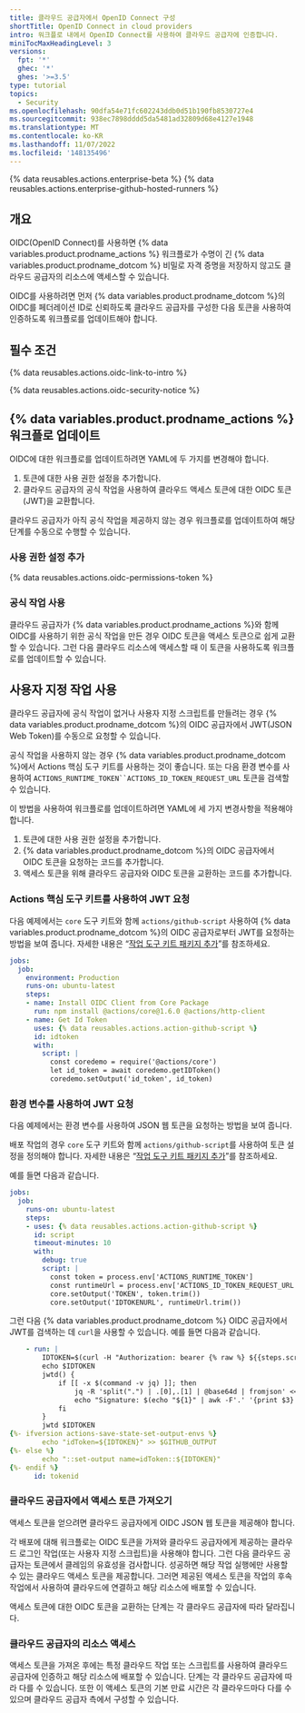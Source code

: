 ```yaml
---
title: 클라우드 공급자에서 OpenID Connect 구성
shortTitle: OpenID Connect in cloud providers
intro: 워크플로 내에서 OpenID Connect를 사용하여 클라우드 공급자에 인증합니다.
miniTocMaxHeadingLevel: 3
versions:
  fpt: '*'
  ghec: '*'
  ghes: '>=3.5'
type: tutorial
topics:
  - Security
ms.openlocfilehash: 90dfa54e71fc602243ddb0d51b190fb8530727e4
ms.sourcegitcommit: 938ec7898dddd5da5481ad32809d68e4127e1948
ms.translationtype: MT
ms.contentlocale: ko-KR
ms.lasthandoff: 11/07/2022
ms.locfileid: '148135496'
---
```

{% data reusables.actions.enterprise-beta %} {% data reusables.actions.enterprise-github-hosted-runners %}

## 개요

OIDC(OpenID Connect)를 사용하면 {% data variables.product.prodname_actions %} 워크플로가 수명이 긴 {% data variables.product.prodname_dotcom %} 비밀로 자격 증명을 저장하지 않고도 클라우드 공급자의 리소스에 액세스할 수 있습니다.

OIDC를 사용하려면 먼저 {% data variables.product.prodname_dotcom %}의 OIDC를 페더레이션 ID로 신뢰하도록 클라우드 공급자를 구성한 다음 토큰을 사용하여 인증하도록 워크플로를 업데이트해야 합니다.

## 필수 조건

{% data reusables.actions.oidc-link-to-intro %}

{% data reusables.actions.oidc-security-notice %}

## {% data variables.product.prodname_actions %} 워크플로 업데이트

OIDC에 대한 워크플로를 업데이트하려면 YAML에 두 가지를 변경해야 합니다.
1. 토큰에 대한 사용 권한 설정을 추가합니다.
2. 클라우드 공급자의 공식 작업을 사용하여 클라우드 액세스 토큰에 대한 OIDC 토큰(JWT)을 교환합니다.

클라우드 공급자가 아직 공식 작업을 제공하지 않는 경우 워크플로를 업데이트하여 해당 단계를 수동으로 수행할 수 있습니다.

### 사용 권한 설정 추가

 {% data reusables.actions.oidc-permissions-token %}

### 공식 작업 사용

클라우드 공급자가 {% data variables.product.prodname_actions %}와 함께 OIDC를 사용하기 위한 공식 작업을 만든 경우 OIDC 토큰을 액세스 토큰으로 쉽게 교환할 수 있습니다. 그런 다음 클라우드 리소스에 액세스할 때 이 토큰을 사용하도록 워크플로를 업데이트할 수 있습니다.

## 사용자 지정 작업 사용

클라우드 공급자에 공식 작업이 없거나 사용자 지정 스크립트를 만들려는 경우 {% data variables.product.prodname_dotcom %}의 OIDC 공급자에서 JWT(JSON Web Token)를 수동으로 요청할 수 있습니다.

공식 작업을 사용하지 않는 경우 {% data variables.product.prodname_dotcom %}에서 Actions 핵심 도구 키트를 사용하는 것이 좋습니다. 또는 다음 환경 변수를 사용하여 `ACTIONS_RUNTIME_TOKEN``ACTIONS_ID_TOKEN_REQUEST_URL` 토큰을 검색할 수 있습니다.

이 방법을 사용하여 워크플로를 업데이트하려면 YAML에 세 가지 변경사항을 적용해야 합니다.

1. 토큰에 대한 사용 권한 설정을 추가합니다.
2. {% data variables.product.prodname_dotcom %}의 OIDC 공급자에서 OIDC 토큰을 요청하는 코드를 추가합니다.
3. 액세스 토큰을 위해 클라우드 공급자와 OIDC 토큰을 교환하는 코드를 추가합니다.

### Actions 핵심 도구 키트를 사용하여 JWT 요청

다음 예제에서는 `core` 도구 키트와 함께 `actions/github-script` 사용하여 {% data variables.product.prodname_dotcom %}의 OIDC 공급자로부터 JWT를 요청하는 방법을 보여 줍니다. 자세한 내용은 “[작업 도구 키트 패키지 추가](/actions/creating-actions/creating-a-javascript-action#adding-actions-toolkit-packages)”를 참조하세요.

```yaml
jobs:
  job:
    environment: Production
    runs-on: ubuntu-latest
    steps:
    - name: Install OIDC Client from Core Package
      run: npm install @actions/core@1.6.0 @actions/http-client
    - name: Get Id Token
      uses: {% data reusables.actions.action-github-script %}
      id: idtoken
      with:
        script: |
          const coredemo = require('@actions/core')
          let id_token = await coredemo.getIDToken()
          coredemo.setOutput('id_token', id_token)
```

### 환경 변수를 사용하여 JWT 요청

다음 예제에서는 환경 변수를 사용하여 JSON 웹 토큰을 요청하는 방법을 보여 줍니다.

배포 작업의 경우 `core` 도구 키트와 함께 `actions/github-script`를 사용하여 토큰 설정을 정의해야 합니다. 자세한 내용은 “[작업 도구 키트 패키지 추가](/actions/creating-actions/creating-a-javascript-action#adding-actions-toolkit-packages)”를 참조하세요.

예를 들면 다음과 같습니다.

```yaml
jobs:
  job:
    runs-on: ubuntu-latest
    steps:
    - uses: {% data reusables.actions.action-github-script %}
      id: script
      timeout-minutes: 10
      with:
        debug: true
        script: |
          const token = process.env['ACTIONS_RUNTIME_TOKEN']
          const runtimeUrl = process.env['ACTIONS_ID_TOKEN_REQUEST_URL']
          core.setOutput('TOKEN', token.trim())
          core.setOutput('IDTOKENURL', runtimeUrl.trim())
```

그런 다음 {% data variables.product.prodname_dotcom %} OIDC 공급자에서 JWT를 검색하는 데 `curl`을 사용할 수 있습니다. 예를 들면 다음과 같습니다.

```yaml
    - run: |
        IDTOKEN=$(curl -H "Authorization: bearer {% raw %} ${{steps.script.outputs.TOKEN}}" ${{steps.script.outputs.IDTOKENURL}} {% endraw %} -H "Accept: application/json; api-version=2.0" -H "Content-Type: application/json" -d "{}" | jq -r '.value')
        echo $IDTOKEN
        jwtd() {
            if [[ -x $(command -v jq) ]]; then
                jq -R 'split(".") | .[0],.[1] | @base64d | fromjson' <<< "${1}"
                echo "Signature: $(echo "${1}" | awk -F'.' '{print $3}')"
            fi
        }
        jwtd $IDTOKEN
{%- ifversion actions-save-state-set-output-envs %}
        echo "idToken=${IDTOKEN}" >> $GITHUB_OUTPUT
{%- else %}
        echo "::set-output name=idToken::${IDTOKEN}"
{%- endif %}
      id: tokenid
```

### 클라우드 공급자에서 액세스 토큰 가져오기

액세스 토큰을 얻으려면 클라우드 공급자에게 OIDC JSON 웹 토큰을 제공해야 합니다.

각 배포에 대해 워크플로는 OIDC 토큰을 가져와 클라우드 공급자에게 제공하는 클라우드 로그인 작업(또는 사용자 지정 스크립트)을 사용해야 합니다. 그런 다음 클라우드 공급자는 토큰에서 클레임의 유효성을 검사합니다. 성공하면 해당 작업 실행에만 사용할 수 있는 클라우드 액세스 토큰을 제공합니다. 그러면 제공된 액세스 토큰을 작업의 후속 작업에서 사용하여 클라우드에 연결하고 해당 리소스에 배포할 수 있습니다.

액세스 토큰에 대한 OIDC 토큰을 교환하는 단계는 각 클라우드 공급자에 따라 달라집니다.

### 클라우드 공급자의 리소스 액세스

액세스 토큰을 가져온 후에는 특정 클라우드 작업 또는 스크립트를 사용하여 클라우드 공급자에 인증하고 해당 리소스에 배포할 수 있습니다. 단계는 각 클라우드 공급자에 따라 다를 수 있습니다.
또한 이 액세스 토큰의 기본 만료 시간은 각 클라우드마다 다를 수 있으며 클라우드 공급자 측에서 구성할 수 있습니다.
